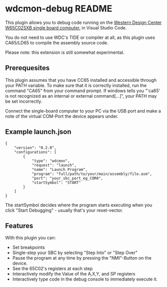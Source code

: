 # wdcmon-debug README

This plugin allows you to debug code running on the [Western Design Center W65C02SXB single board computer.](https://wdc65xx.com/Single-Board-Computers/w65c02sxb/) in Visual Studio Code.

You do not need to use WDC's TIDE or compiler at all, as this plugin uses CA65/LD65 to compile the assembly source code.

Please note: this extension is still somewhat experimental. 

## Prerequesites

This plugin assumes that you have CC65 installed and accessible through your PATH variable. To make sure that it is correctly installed, run the command "CA65" from your command prompt. If windows tells you "'ca65' is not recognized as an internal or external command[...]", your PATH may be set incorrectly.

Connect the single-board computer to your PC via the USB port and make a note of the virtual COM-Port the device appears under.

## Example launch.json

```
{
    "version": "0.2.0",
    "configurations": [
        {
            "type": "wdcmon",
            "request": "launch",
            "name": "Launch Program",
            "program": "full/path/to/your/main/assembly/file.asm",
            "port": "your_sbc_port_eg_COM4",
            "startSymbol": "START"
        }
    ]
}
```

The startSymbol decides where the program starts executing when you click "Start Debugging" - usually that's your reset-vector.

## Features

With this plugin you can:

- Set breakpoints 
- Single-step your SBC by selecting "Step Into" or "Step Over"
- Pause the program at any time by pressing the "NMI"-Button on the device.
- See the 65C02's registers at each step
- Interactively modify the Value of the A,X,Y, and SP registers
- Interactively type code in the debug console to immediately execute it.

